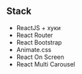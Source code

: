 ## Stack

-   ReactJS + хуки
-   React Router
-   React Bootstrap
-   Animate.css
-   React On Screen
-   React Multi Carousel
